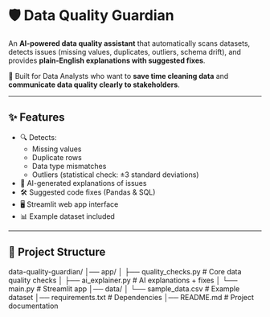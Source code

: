 # 🛡️ Data Quality Guardian  

An **AI-powered data quality assistant** that automatically scans datasets, detects issues (missing values, duplicates, outliers, schema drift), and provides **plain-English explanations with suggested fixes**.  

🚀 Built for Data Analysts who want to **save time cleaning data** and **communicate data quality clearly to stakeholders**.  

---

## ✨ Features
- 🔍 Detects:
  - Missing values  
  - Duplicate rows  
  - Data type mismatches  
  - Outliers (statistical check: ±3 standard deviations)  
- 🤖 AI-generated explanations of issues  
- 🛠️ Suggested code fixes (Pandas & SQL)  
- 🖥️ Streamlit web app interface  
- 📊 Example dataset included  

---

## 📂 Project Structure
data-quality-guardian/
│── app/
│ ├── quality_checks.py # Core data quality checks
│ ├── ai_explainer.py # AI explanations + fixes
│ └── main.py # Streamlit app
│── data/
│ └── sample_data.csv # Example dataset
│── requirements.txt # Dependencies
│── README.md # Project documentation
